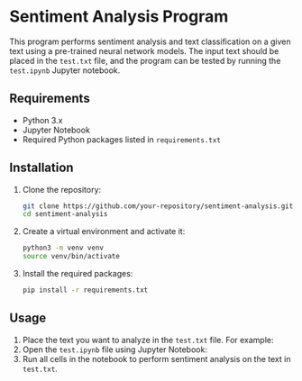# Sentiment Analysis Program

This program performs sentiment analysis and text classification on a given text using a pre-trained neural network models. The input text should be placed in the `test.txt` file, and the program can be tested by running the `test.ipynb` Jupyter notebook.

## Requirements

- Python 3.x
- Jupyter Notebook
- Required Python packages listed in `requirements.txt`

## Installation

1. Clone the repository:

    ```bash
    git clone https://github.com/your-repository/sentiment-analysis.git
    cd sentiment-analysis
    ```

2. Create a virtual environment and activate it:

    ```bash
    python3 -m venv venv
    source venv/bin/activate
    ```

3. Install the required packages:

    ```bash
    pip install -r requirements.txt
    ```

## Usage

1. Place the text you want to analyze in the `test.txt` file. For example:
2. Open the `test.ipynb` file using Jupyter Notebook:
3. Run all cells in the notebook to perform sentiment analysis on the text in `test.txt`.
